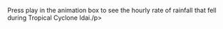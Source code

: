 <p>Press play in the animation box to see the hourly rate of rainfall that fell during Tropical Cyclone Idai./p>
